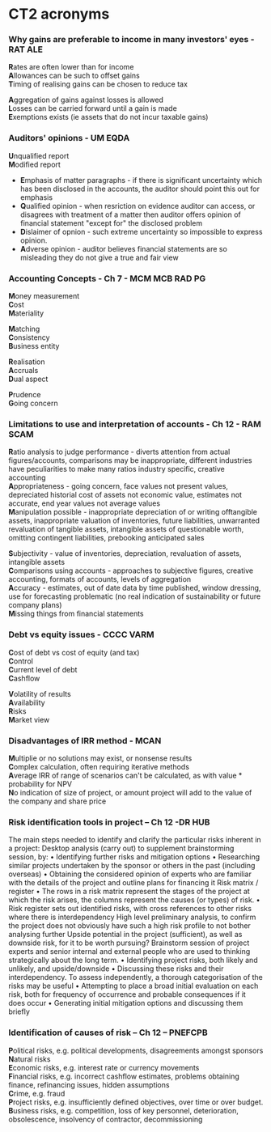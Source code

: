 # CT2 acronyms

### Why gains are preferable to income in many investors' eyes - RAT ALE

**R**ates are often lower than for income  
**A**llowances can be such to offset gains  
**T**iming of realising gains can be chosen to reduce tax  

**A**ggregation of gains against losses is allowed  
**L**osses can be carried forward until a gain is made  
**E**xemptions exists (ie assets that do not incur taxable gains)  

### Auditors' opinions - UM EQDA

**U**nqualified report  
**M**odified report  
  * **E**mphasis of matter paragraphs - if there is significant uncertainty which has been disclosed in the accounts, the auditor should point this out for emphasis   
  * **Q**ualified opinion - when resriction on evidence auditor can access, or disagrees with treatment of a matter then auditor offers opinion of financial statement "except for" the disclosed problem  
  * **D**islaimer of opnion - such extreme uncertainty so impossible to express opinion.  
  * **A**dverse opinion - auditor believes financial statements are so misleading they do not give a true and fair view  

### Accounting Concepts - Ch 7 - MCM MCB RAD PG

**M**oney measurement  
**C**ost  
**M**ateriality  

**M**atching  
**C**onsistency  
**B**usiness entity  

**R**ealisation  
**A**ccruals  
**D**ual aspect  

**P**rudence  
**G**oing concern  

### Limitations to use and interpretation of accounts - Ch 12 - RAM SCAM

**R**atio analysis to judge performance - diverts attention from actual figures/accounts, comparisons may be inappropriate, different industries have peculiarities to make many ratios industry specific, creative accounting  
**A**ppropriateness - going concern, face values not present values, depreciated historial cost of assets not economic value, estimates not accurate, end year values not average values  
**M**anipulation possible - inappropriate depreciation of or writing offtangible assets, inappropriate valuation of inventories, future liabilities, unwarranted revaluation of tangible assets, intangible assets of questionable worth, omitting contingent liabilities, prebooking anticipated sales  

**S**ubjectivity - value of inventories, depreciation, revaluation of assets, intangible assets  
**C**omparisons using accounts - approaches to subjective figures, creative accounting, formats of accounts, levels of aggregation  
**A**ccuracy - estimates, out of date data by time published, window dressing, use for forecasting problematic (no real indication of sustainability or future company plans)  
**M**issing things from financial statements  



### Debt vs equity issues - CCCC VARM

**C**ost of debt vs cost of equity (and tax)  
**C**ontrol  
**C**urrent level of debt  
**C**ashflow  

**V**olatility of results  
**A**vailability  
**R**isks  
**M**arket view  

### Disadvantages of IRR method - MCAN

**M**ultiplie or no solutions may exist, or nonsense results  
**C**omplex calculation, often requiring iterative methods  
**A**verage IRR of range of scenarios can't be calculated, as with value * probability for NPV  
**N**o indication of size of project, or amount project will add to the value of the company and share price  


### Risk identification tools in project – Ch 12 -DR HUB
The main steps needed to identify and clarify the particular risks inherent in a project:
Desktop analysis (carry out) to supplement brainstorming session, by:
• Identifying further risks and mitigation options
• Researching similar projects undertaken by the sponsor or others in the past (including overseas)
• Obtaining the considered opinion of experts who are familiar with the details of the project and outline plans for financing it
Risk matrix / register
• The rows in a risk matrix represent the stages of the project at which the risk arises, the columns represent the causes (or types) of risk. 
• Risk register sets out identified risks, with cross references to other risks where there is interdependency
High level preliminary analysis, to confirm the project does not obviously have such a high risk profile to not bother analysing further
Upside potential in the project (sufficient), as well as downside risk, for it to be worth pursuing?
Brainstorm session of project experts and senior internal and external people who are used to thinking strategically about the long term.
• Identifying project risks, both likely and unlikely, and upside/downside
• Discussing these risks and their interdependency. To assess independently, a thorough categorisation of the risks may be useful
• Attempting to place a broad initial evaluation on each risk, both for frequency of occurrence and probable consequences if it does occur
• Generating initial mitigation options and discussing them briefly

### Identification of causes of risk – Ch 12 – PNEFCPB
**P**olitical risks, e.g. political developments, disagreements amongst sponsors  
**N**atural risks  
**E**conomic risks, e.g. interest rate or currency movements  
**F**inancial risks, e.g. incorrect cashflow estimates, problems obtaining finance, refinancing issues, hidden assumptions  
**C**rime, e.g. fraud  
**P**roject risks, e.g. insufficiently defined objectives, over time or over budget.  
**B**usiness risks, e.g. competition, loss of key personnel, deterioration, obsolescence, insolvency of contractor, decommissioning  
